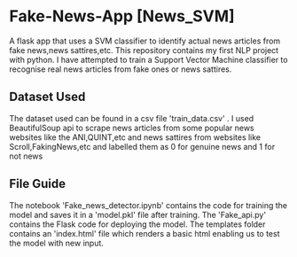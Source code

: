 # Fake-News-App [News_SVM]

A flask app that uses a SVM classifier to identify actual news articles from fake news,news sattires,etc.
This repository contains my first NLP project with python. I have attempted to train a Support Vector Machine classifier to recognise real news 
articles from fake ones or news sattires.

## Dataset Used

The dataset used can be found in a csv file 'train_data.csv' . I used BeautifulSoup api to scrape news articles from some popular news websites 
like the ANI,QUINT,etc and news sattires from websites like Scroll,FakingNews,etc and labelled them as 0 for genuine news and 1 for not news

## File Guide

The notebook 'Fake_news_detector.ipynb' contains the code for training the model and saves it in a 'model.pkl' file after training.
The 'Fake_api.py' contains the Flask code for deploying the model.
The templates folder contains an 'index.html' file which renders a basic html enabling us to test the model with new input.
